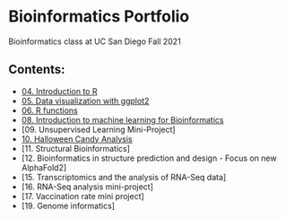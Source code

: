 # Bioinformatics Portfolio

Bioinformatics class at UC San Diego Fall 2021

## Contents: 

- [04. Introduction to R](https://github.com/shivanikhosla1/bggn213/blob/main/class04/class04.md)
- [05. Data visualization with ggplot2](https://github.com/shivanikhosla1/bggn213/blob/main/class05/class05.md)
- [06. R functions](https://github.com/shivanikhosla1/bggn213/blob/main/class06/class06.md)
- [08. Introduction to machine learning for Bioinformatics](https://github.com/shivanikhosla1/bggn213/blob/main/class08/class08.md)
- [09. Unsupervised Learning Mini-Project]
- [10. Halloween Candy Analysis](https://github.com/shivanikhosla1/bggn213/blob/main/class09_mini_project/class09miniproject.Rmd)
- [11. Structural Bioinformatics]
- [12. Bioinformatics in structure prediction and design - Focus on new AlphaFold2]
- [15. Transcriptomics and the analysis of RNA-Seq data]
- [16. RNA-Seq analysis mini-project]
- [17. Vaccination rate mini project]
- [19. Genome informatics]
